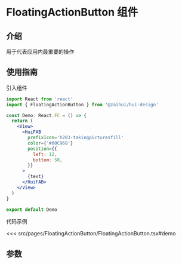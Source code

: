 # FloatingActionButton 组件

## 介绍

用于代表应用内最重要的操作

## 使用指南

引入组件

```jsx
import React from 'react'
import { FloatingActionButton } from '@zaihui/hui-design'

const Demo: React.FC = () => {
  return (
    <View>
      <HuiFAB
        prefixIcon='h203-takingpicturesfill'
        color={'#00C968'}
        position={{
          left: 12,
          bottom: 58,
        }}
      >
        {text}
      </HuiFAB>
    </View>
  )
}

export default Demo
```

代码示例

<<< src/pages/FloatingActionButton/FloatingActionButton.tsx#demo

## 参数

<auto-doc path="components/FloatingActionButton/FloatingActionButton.tsx" />

<demo-phone page="/pages/FloatingActionButton/FloatingActionButton">
